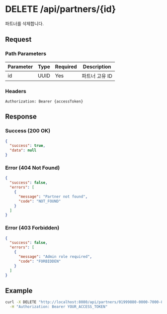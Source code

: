 # DELETE /api/partners/{id}

파트너를 삭제합니다.

## Request

### Path Parameters

| Parameter | Type | Required | Description    |
| --------- | ---- | -------- | -------------- |
| id        | UUID | Yes      | 파트너 고유 ID |

### Headers

```
Authorization: Bearer {accessToken}
```

## Response

### Success (200 OK)

```json
{
  "success": true,
  "data": null
}
```

### Error (404 Not Found)

```json
{
  "success": false,
  "errors": [
    {
      "message": "Partner not found",
      "code": "NOT_FOUND"
    }
  ]
}
```

### Error (403 Forbidden)

```json
{
  "success": false,
  "errors": [
    {
      "message": "Admin role required",
      "code": "FORBIDDEN"
    }
  ]
}
```

## Example

```bash
curl -X DELETE "http://localhost:8080/api/partners/01999880-0000-7000-8000-000000000001" \
  -H "Authorization: Bearer YOUR_ACCESS_TOKEN"
```